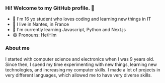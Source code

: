 ### Hi! Welcome to my GitHub profile. 👋

<!--
[![Readme Card](https://github-readme-stats.vercel.app/api/pin/?username=kewanfr&repo=mipadre)](https://github.com/kewanfr/mipadre)-->



 - 👤 I'm 16 yo student who loves coding and learning new things in IT
 - 📍 I live in Nantes, in France
  - 🌱 I'm currently learning Javascript, Python and Next.js
 - 😄 Pronouns: He/Him
 
### About me
I started with computer science and electronics when I was 9 years old. Since then, I spend my time experimenting with new things, learning new technologies, and increasing my computer skills.
I made a lot of projects in very different languages, which allowed me to have very diverse skills.

<!--
[![Kewanb Stats](https://github-readme-stats.vercel.app/api?username=kewanfr&theme=dark&show_icons=true&count_private=true)](https://github.com/kewanfr)
![Top Langs](https://github-readme-stats.vercel.app/api/top-langs/?username=kewanfr&layout=compact&theme=tokyonight&langs_count=7) 
-->

<!--
**kewanfr/kewanfr** is a ✨ _special_ ✨ repository because its `README.md` (this file) appears on your GitHub profile.

Here are some ideas to get you started:

- 🔭 I’m currently working on ...
- 🌱 I’m currently learning ...
- 👯 I’m looking to collaborate on ...
- 🤔 I’m looking for help with ...
- 💬 Ask me about ...
- 📫 How to reach me: ...
- 😄 Pronouns: ...
- ⚡ Fun fact: ...
-->

<!--
### Visitor count

<img src="https://profile-counter.glitch.me/kewanfr/count.svg" />
-->
